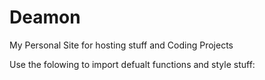 Deamon
======

My Personal Site for hosting stuff and Coding Projects

Use the folowing to import defualt functions and style stuff:
<?php
  $layers = substr_count($_SERVER["PHP_SELF"],"/");
  $home = "";
  for($i = 1;$i < $layers;$i++){
    $home .= "../";
  }
  include $home."page.php";
?>

